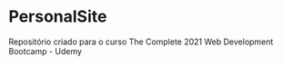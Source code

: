 # PersonalSite

Repositório criado para o curso The Complete 2021 Web Development Bootcamp - Udemy

